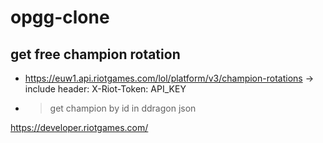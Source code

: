 # opgg-clone

## get free champion rotation
- https://euw1.api.riotgames.com/lol/platform/v3/champion-rotations -> include header: X-Riot-Token: API_KEY
- > get champion by id in ddragon json

https://developer.riotgames.com/
